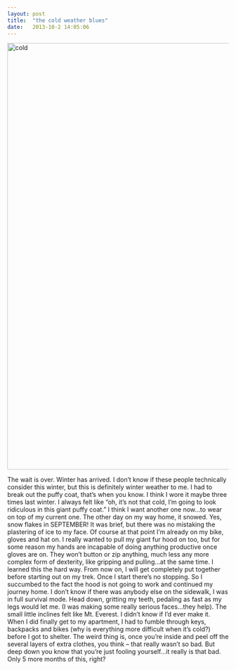 ```yaml
---
layout: post
title:  "the cold weather blues"
date:   2013-10-2 14:05:06
---
```


<div class="image">
<img alt="cold" src="https://s3.amazonaws.com/coatsandkahvi/10.02.2013/IMG_4341.JPG" width="970"/>
</div>

The wait is over.  Winter has arrived.  I don’t know if these people technically consider this winter, but this is definitely winter weather to me.  I had to break out the puffy coat, that’s when you know.  I think I wore it maybe three times last winter.  I always felt like “oh, it’s not that cold, I’m going to look ridiculous in this giant puffy coat.”  I think I want another one now…to wear on top of my current one.  The other day on my way home, it snowed.  Yes, snow flakes in SEPTEMBER!  It was brief, but there was no mistaking the plastering of ice to my face.  Of course at that point I’m already on my bike, gloves and hat on.  I really wanted to pull my giant fur hood on too, but for some reason my hands are incapable of doing anything productive once gloves are on.  They won’t button or zip anything, much less any more complex form of dexterity, like gripping and pulling…at the same time.  I learned this the hard way.  From now on, I will get completely put together before starting out on my trek.  Once I start there’s no stopping.  So I succumbed to the fact the hood is not going to work and continued my journey home.  I don’t know if there was anybody else on the sidewalk, I was in full survival mode.  Head down, gritting my teeth, pedaling as fast as my legs would let me.  (I was making some really serious faces…they help).  The small little inclines felt like Mt. Everest.  I didn’t know if I’d ever make it.  When I did finally get to my apartment, I had to fumble through keys, backpacks and bikes (why is everything more difficult when it’s cold?) before I got to shelter.  The weird thing is, once you’re inside and peel off the several layers of extra clothes, you think – that really wasn’t so bad.  But deep down you know that you’re just fooling yourself…it really is that bad.  Only 5 more months of this, right?


